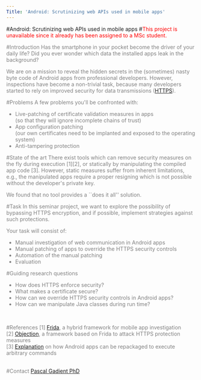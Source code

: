 ```yaml
---
Title: 'Android: Scrutinizing web APIs used in mobile apps'
---
```

#Android: Scrutinizing web APIs used in mobile apps
#<font style="color:red;">This project is unavailable since it already has been assigned to a MSc student.</font>
<br><p><font style="color:grey;">
#Introduction
Has the smartphone in your pocket become the driver of your daily life?
Did you ever wonder which data the installed apps leak in the background?

We are on a mission to reveal the hidden secrets in the (sometimes) nasty byte code of Android apps from professional developers.
However, inspections have become a non-trivial task, because many developers started to rely on improved security for data transmissions ([HTTPS](https://en.wikipedia.org/wiki/HTTPS)).

#Problems
A few problems you'll be confronted with:

-  Live-patching of certificate validation measures in apps<br>(so that they will ignore incomplete chains of trust)
-  App configuration patching<br>(our own certificates need to be implanted and exposed to the operating system)
-  Anti-tampering protection

#State of the art
There exist tools which can remove security measures on the fly during execution [1][2], or statically by manipulating the compiled app code [3].
However, static measures suffer from inherent limitations, e.g., the manipulated apps require a proper resigning which is not possible without the developer's private key.

We found that no tool provides a ``does it all\'' solution.

#Task
In this seminar project, we want to explore the possibility of bypassing HTTPS encryption, and if possible, implement strategies against such protections.<br>

Your task will consist of:<br>

-  Manual investigation of web communication in Android apps
-  Manual patching of apps to override the HTTPS security controls
-  Automation of the manual patching
-  Evaluation

#Guiding research questions

-  How does HTTPS enforce security?
-  What makes a certificate secure?
-  How can we override HTTPS security controls in Android apps?
-  How can we manipulate Java classes during run time?
<br>

#References
[1] [Frida](https://www.frida.re/), a hybrid framework for mobile app investigation<br>
[2] [Objection](https://github.com/sensepost/objection), a framework based on Frida to attack HTTPS protection measures<br>
[3] [Explanation](https://medium.com/@felipecsl/bypassing-certificate-pinning-on-android-for-fun-and-profit-1b0d14beab2b) on how Android apps can be repackaged to execute arbitrary commands
<br><br>

#Contact 
[Pascal Gadient PhD](%base_url%/staff/PascalGadient)

</font>
